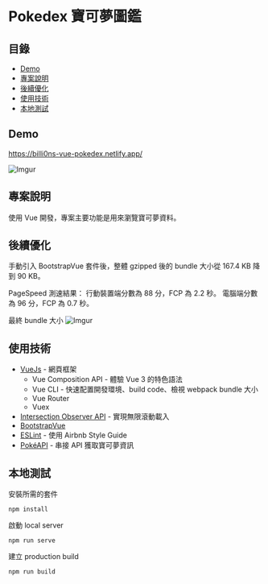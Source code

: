 # Pokedex 寶可夢圖鑑

## 目錄

- [Demo](#demo)
- [專案說明](#about)
- [後續優化](#optimization)
- [使用技術](#built_using)
- [本地測試](#getting_started)

## Demo <a name = "demo"></a>

https://billi0ns-vue-pokedex.netlify.app/

![Imgur](https://imgur.com/iurgqpu.png)

## 專案說明 <a name = "about"></a>

使用 Vue 開發，專案主要功能是用來瀏覽寶可夢資料。

## 後續優化 <a name = "optimization"></a>

手動引入 BootstrapVue 套件後，整體 gzipped 後的 bundle 大小從 167.4 KB 降到 90 KB。

PageSpeed 測速結果：
行動裝置端分數為 88 分，FCP 為 2.2 秒。
電腦端分數為 96 分，FCP 為 0.7 秒。

最終 bundle 大小
![Imgur](https://imgur.com/rTtIgUd.png)

## 使用技術 <a name = "built_using"></a>

- [VueJs](https://vuejs.org/) - 網頁框架
  - Vue Composition API - 體驗 Vue 3 的特色語法
  - Vue CLI - 快速配置開發環境、build code、檢視 webpack bundle 大小
  - Vue Router
  - Vuex
- [Intersection Observer API](https://developer.mozilla.org/en-US/docs/Web/API/Intersection_Observer_API) - 實現無限滾動載入
- [BootstrapVue](https://bootstrap-vue.org/)
- [ESLint](https://eslint.org/) - 使用 Airbnb Style Guide
- [PokéAPI](https://pokeapi.co/) - 串接 API 獲取寶可夢資訊

## 本地測試 <a name = "getting_started"></a>

安裝所需的套件

```
npm install
```

啟動 local server

```
npm run serve
```

建立 production build

```
npm run build
```
